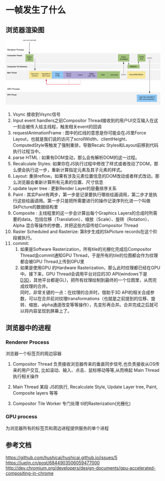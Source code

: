 # 一帧发生了什么


## 浏览器渲染图

![](一帧发生了什么/anatomy-of-a-frame.svg)

1. Vsync 接收到Vsync信号
2. Input event handlers之前Compositor Thread接收到的用户UI交互输入在这一刻会被传入给主线程，触发相关event的回调
3. requestAnimationFrame :  图中的红线的意思是你可能会在JS里Force Layout，也就是我们说的访问了scrollWidth、clientHeight、ComputedStyle等触发了强制重排，导致Recalc Styles和Layout前移到代码执行过程当中。
4. parse HTML : 如果有DOM变动，那么会有解析DOM的这一过程。
5. Recalculate Styles: 如果你在JS执行过程中修改了样式或者改动了DOM，那么便会执行这一步，重新计算指定元素及其子元素的样式。
6. Layout: 重排reflow。如果有涉及元素位置信息的DOM改动或者样式改动，那么浏览器会重新计算所有元素的位置、尺寸信息
7. update layer tree : 更新Render Layer的层叠排序关系
8. Paint : 其实Paint有两步，第一步是记录要执行哪些绘画调用，第二步才是执行这些绘画调用。第一步只是把所需要进行的操作记录序列化进一个叫做SkPicture的数据结构里
9. Composite : 主线程里的这一步会计算出每个Graphics Layers的合成时所需要的data，包括位移（Translation）、缩放（Scale）、旋转（Rotation）、Alpha 混合等操作的参数，并把这些内容传给Compositor Thread
10. Raster Scheduled and Rasterize: 第8步生成的SkPicture records在这个阶段被执行。
11. commit:  
    1.  如果是Software Rasterization，所有tile的光栅化完成后Compositor Thread会commit通知GPU Thread，于是所有的tile的位图都会作为纹理都会被GPU Thread上传到GPU里
    2.  如果是使用GPU 的Hardware Rasterization，那么此时纹理都已经在GPU中。接下来，GPU Thread会调用平台对应的3D API(windows下是[D3D](http://baike.baidu.com/link?url=iukraGeY0dHYga0DQD-SbwQ9az37FcXwzhd0j_cFsGTEiKjOa8Q74T9i-I11webzQ1HtjjVDq_zYugxMDsuRUa)，其他平台都是GL)，把所有纹理绘制到最终的一个位图里，从而完成纹理的合并。  
    同时，非常关键的一点：在纹理的合并时，借助于3D API的相关合成参数，可以在合并前对纹理transformations（也就是之前提到的位移、旋转、缩放、alpha通道改变等等操作），先变形再合并。合并完成之后就可以将内容呈现到屏幕上了。
## 浏览器中的进程

### Renderer Process 

浏览器一个标签页的周边容器

1. Compositor Thread
  负责接收浏览器传来的垂直同步信号,也负责接收从OS传来的用户交互, 比如滚动、输入、点击、鼠标移动等等,从而唤起 Main Thread 执行相关操作

2. Main Thread
  某段 JS的执行, Recalculate Style, Update Layer tree, Paint, Composite layers 等等 

3. Compositor Tile Worker
  专门处理 til的Rasterization(光栅化)



### GPU process

为浏览器所有的标签页和周边进程提供服务的单个进程



## 参考文档

<https://github.com/hushicai/hushicai.github.io/issues/5>
<https://juejin.cn/post/6844903506059477000>
<http://dev.chromium.org/developers/design-documents/gpu-accelerated-compositing-in-chrome>
